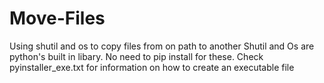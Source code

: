 # Move-Files
Using shutil and os to copy files from on path to another
Shutil and Os are python's built in libary. No need to pip install for these.
Check pyinstaller_exe.txt for information on how to create an executable file

